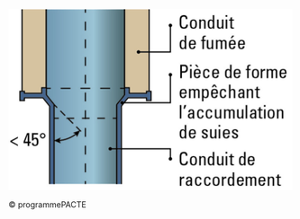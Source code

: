 ![](<images/Chauffage - Appareil de chauffage divisé à bûches - Raccordement au conduit de fumée - 30/_page_0_Figure_0.jpeg>)

© programmePACTE